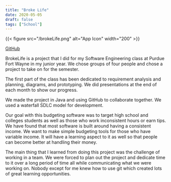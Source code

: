 ```yaml
---
title: "Broke Life"
date: 2020-05-05
draft: false
tags: ["School"]
---
```


{{< figure src="/brokeLife.png" alt="App Icon" width="200" >}}

[GitHub](https://github.com/brendanperry/broke-life)

BrokeLife is a project that I did for my Software Engineering class at Purdue Fort Wayne in my junior year. We chose groups of four people and chose a project to take on for the semester.

The first part of the class has been dedicated to requirement analysis and planning, diagrams, and prototyping. We did presentations at the end of each month to show our progress.

We made the project in Java and using GitHub to collaborate together. We used a waterfall SDLC model for development.

Our goal with this budgeting software was to target high school and colleges students as well as those who work inconsistent hours or earn tips. We have found that most software is built around having a consistent income. We want to make simple budgeting tools for those who have variable income. It will have a learning aspect to it as well so that people can become better at handling their money.

The main thing that I learned from doing this project was the challenge of working in a team. We were forced to plan out the project and dedicate time to it over a long period of time all while communicating what we were working on. Nobody except for me knew how to use git which created lots of great learning opportunities.
